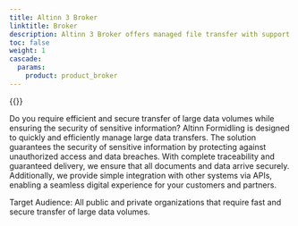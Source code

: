 ```yaml
---
title: Altinn 3 Broker
linktitle: Broker
description: Altinn 3 Broker offers managed file transfer with support for large files and advanced features for information security, status monitoring and quality of service.
toc: false
weight: 1
cascade:
  params:
    product: product_broker
---
```



{{<children />}}

Do you require efficient and secure transfer of large data volumes while ensuring the security of sensitive information?
Altinn Formidling is designed to quickly and efficiently manage large data transfers. The solution guarantees the security of sensitive information by protecting against unauthorized access and data breaches. With complete traceability and guaranteed delivery, we ensure that all documents and data arrive securely. Additionally, we provide simple integration with other systems via APIs, enabling a seamless digital experience for your customers and partners.

Target Audience: 
All public and private organizations that require fast and secure transfer of large data volumes.